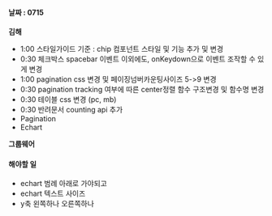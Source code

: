 
#### 날짜 : 0715

**김해**
- 1:00 스타일가이드 기준 : chip 컴포넌트 스타일 및 기능 추가 및 변경
- 0:30 체크박스 spacebar 이벤트 이외에도, onKeydown으로 이벤트 조작할 수 있게 변경 
- 1:00 pagination css 변경 및 페이징넘버카운팅사이즈 5->9 변경
- 0:30 pagination tracking 여부에 따른 center정렬 함수 구조변경 및 함수명 변경
- 0:30 테이블 css 변경 (pc, mb)
- 0:30 반려문서 counting api 추가
- Pagination
- Echart 

**그룹웨어**


#### 해야할 일

- echart 범례 아래로 가야되고
- echart 텍스트 사이즈
- y축 왼쪽하나 오른쪽하나 
